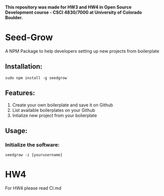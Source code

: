**This repository was made for HW3 and HW4 in Open Source Development course - CSCI 4830/7000 at University of Colorado Boulder.**

# Seed-Grow
A NPM Package to help developers setting up new projects from boilerplate

## Installation:
`sudo npm install -g seedgrow`

## Features:
1. Create your own boilerplate and save it on Github
2. List available boilerplates on your Github
3. Intialize new project from your bolierplate

## Usage:
### Initialize the software:
`seedgrow -i {yourusername}`
###




# HW4
For HW4 please read CI.md
